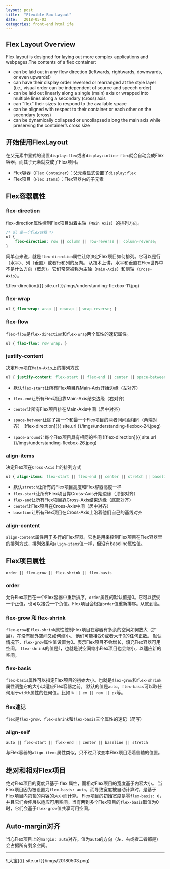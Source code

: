 ```yaml
---
layout: post
title:  "Flexible Box Layout"
date:   2018-05-03
categories: front-end html ife
---
```


## Flex Layout Overview

Flex layout is designed for laying out more complex applications and webpages.The contents of a flex container:
* can be laid out in any flow direction (leftwards, rightwards, downwards, or even upwards!)
* can have their display order reversed or rearranged at the style layer (i.e., visual order can be independent of source and speech order)
* can be laid out linearly along a single (main) axis or wrapped into multiple lines along a secondary (cross) axis
* can “flex” their sizes to respond to the available space
* can be aligned with respect to their container or each other on the secondary (cross)
* can be dynamically collapsed or uncollapsed along the main axis while preserving the container’s cross size

## 开始使用FlexLayout

在父元素中显式的设置`display:flex`或者`display:inline-flex`就会自动变成Flex容器，而其子元素就变成了Flex项目。
* Flex容器（`Flex Container`）：父元素显式设置了`display:flex`
* Flex项目（`Flex Items`）：Flex容器内的子元素

## Flex容器属性

### flex-direction
flex-direction属性控制Flex项目沿着主轴（`Main Axis`）的排列方向。
```css
/* ul 是一个flex容器 */
ul {
    flex-direction: row || column || row-reverse || column-reverse;
}
```
简单点来说，就是`flex-direction`属性让你决定Flex项目如何排列。它可以是行（水平）、列（垂直）或者行和列的反向。
从技术上讲，水平和垂直在Flex世界中不是什么方向（概念）。它们常常被称为主轴（`Main-Axis`）和侧轴（`Cross-Axis`）。

![flex-direction]({{ site.url }}/imgs/understanding-flexbox-11.jpg)

### flex-wrap
```css
ul { flex-wrap: wrap || nowrap || wrap-reverse; }
```

### flex-flow
`flex-flow`是`flex-direction`和`flex-wrap`两个属性的速记属性。
```css
ul { flex-flow: row wrap; }
```

### justify-content
决定Flex项在`Main-Axis`上的排列方式
```css
ul { justify-content: flex-start || flex-end || center || space-between || space-around }
```

* 默认`flex-start`让所有Flex项目靠Main-Axis开始边缘（左对齐）
* `flex-end`让所有Flex项目靠Main-Axis结束边缘（右对齐）
* `center`让所有Flex项目排在Main-Axis中间（居中对齐）
* `space-between`让除了第一个和最一个Flex项目的两者间间距相同（两端对齐）
![flex-direction]({{ site.url }}/imgs/understanding-flexbox-24.jpeg)

* `space-around`让每个Flex项目具有相同的空间
![flex-direction]({{ site.url }}/imgs/understanding-flexbox-26.jpeg)

### align-items
决定Flex项在`Cross-Axis`上的排列方式
```css
ul { align-items: flex-start || flex-end || center || stretch || baseline }
```

* 默认`stretch`让所有的Flex项目高度和Flex容器高度一样
* `flex-start`让所有Flex项目靠Cross-Axis开始边缘（顶部对齐）
* `flex-end`让所有Flex项目靠Cross-Axis结束边缘（底部对齐）
* `center`让Flex项目在Cross-Axis中间（居中对齐）
* `baseline`让所有Flex项目在Cross-Axis上沿着他们自己的基线对齐

### align-content
`align-content`属性用于多行的Flex容器。它也是用来控制Flex项目在Flex容器里的排列方式，排列效果和`align-items`值一样，但没有baseline属性值。

## Flex项目属性
```
order || flex-grow || flex-shrink || flex-basis
```

### order
允许Flex项目在一个Flex容器中重新排序。`order`属性的默认值是0。它可以接受一个正值，也可以接受一个负值。Flex项目会根据`order`值重新排序。从底到高。

### flex-grow 和 flex-shrink
`flex-grow`和`flex-shrink`属性控制Flex项目在容器有多余的空间如何放大（扩展），在没有额外空间又如何缩小。
他们可能接受0或者大于0的任何正数。
默认情况下，`flex-grow`属性值设置为0。表示Flex项目不会增长，填充Flex容器可用空间。
`flex-shrink`的值是1，也就是说空间缩小Flex项目也会缩小，以适应新的空间。

### flex-basis
`flex-basis`属性可以指定Flex项目的初始大小。也就是`flex-grow`和`flex-shrink`属性调整它的大小以适应Flex容器之前。
默认的值是`auto`。`flex-basis`可以取任何用于`width`属性的任何值。比如 `% || em || rem || px`等。

### flex速记
`flex`是`flex-grow`、`flex-shrink`和`flex-basis`三个属性的速记（简写）

### align-self
```
auto || flex-start || flex-end || center || baseline || stretch
```
与Flex容器的`align-items`属性类似，只不过只改变本Flex项目沿着侧轴的位置。

## 绝对和相对Flex项目
绝对Flex项目的宽度只基于 flex 属性，而相对Flex项目的宽度基于内容大小。
当Flex项目因为被设置为`flex-basis: auto`，而导致宽度被自动计算时，是基于Flex项目内包含的内容的大小而计算。
Flex项目的初始宽度是零`flex-basis: 0`，并且它们会伸展以适应可用空间。当有两到多个Flex项目的`flex-basis`取值为0时，它们会基于`flex-grow`值共享可用空间。

## Auto-margin对齐
当心Flex项目上的`margin: auto`对齐。值为`auto`的方向（左、右或者二者都是）会占据所有剩余空间。

---

![大宝]({{ site.url }}/imgs/20180503.png)

